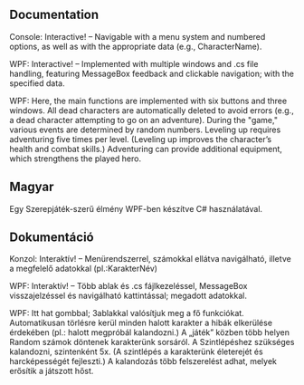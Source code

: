 
## Documentation

Console: Interactive! – Navigable with a menu system and numbered options, as well as with the appropriate data (e.g., CharacterName).

WPF: Interactive! – Implemented with multiple windows and .cs file handling, featuring MessageBox feedback and clickable navigation; with the specified data.

WPF:
Here, the main functions are implemented with six buttons and three windows.
All dead characters are automatically deleted to avoid errors (e.g., a dead character attempting to go on an adventure).
During the "game," various events are determined by random numbers.
Leveling up requires adventuring five times per level. (Leveling up improves the character’s health and combat skills.)
Adventuring can provide additional equipment, which strengthens the played hero.
## Magyar

Egy Szerepjáték-szerű élmény WPF-ben készítve C# használatával.
## Dokumentáció
Konzol: Interaktív! – Menürendszerrel, számokkal ellátva navigálható, illetve a megfelelő adatokkal (pl.:KarakterNév)


WPF: Interaktív! – Több ablak és .cs fájlkezeléssel, MessageBox visszajelzéssel és navigálható kattintással; megadott adatokkal.


WPF:
Itt hat gombbal; 3ablakkal valósítjuk meg a fő funkciókat.
Automatikusan törlésre kerül minden halott karakter a hibák elkerülése érdekében (pl.: halott megpróbál kalandozni.)
A „játék” közben több helyen Random számok döntenek karakterünk sorsáról. 
A Szintlépéshez szükséges kalandozni, szintenként 5x. (A szintlépés a karakterünk életerejét és harcképességét fejleszti.)
A kalandozás több felszerelést adhat, melyek erősítik a játszott hőst.




